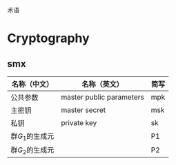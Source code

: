 术语 

# Cryptography 

## smx 

| 名称（中文） | 名称（英文）| 简写 |
| -- | -- | -- | 
| 公共参数  |   master public parameters | mpk | 
| 主密钥    |   master secret           | msk | 
| 私钥      |   private key             | sk |
| 群$G_1$的生成元 |                     | P1  |
| 群$G_2$的生成元 |                     | P2  |
